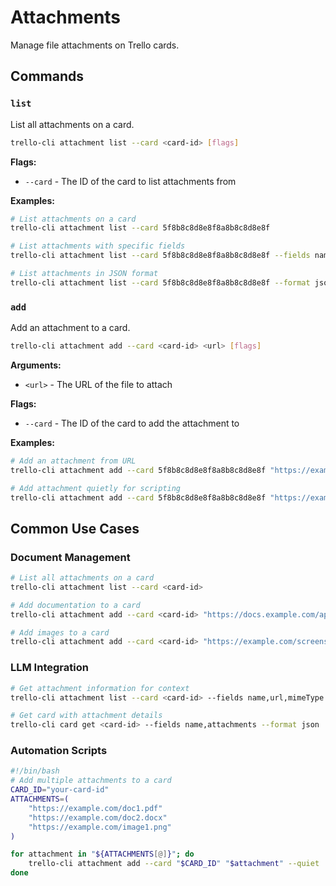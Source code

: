 # Attachments

Manage file attachments on Trello cards.

## Commands

### `list`
List all attachments on a card.

```bash
trello-cli attachment list --card <card-id> [flags]
```

**Flags:**
- `--card` - The ID of the card to list attachments from

**Examples:**
```bash
# List attachments on a card
trello-cli attachment list --card 5f8b8c8d8e8f8a8b8c8d8e8f

# List attachments with specific fields
trello-cli attachment list --card 5f8b8c8d8e8f8a8b8c8d8e8f --fields name,url,mimeType

# List attachments in JSON format
trello-cli attachment list --card 5f8b8c8d8e8f8a8b8c8d8e8f --format json
```

### `add`
Add an attachment to a card.

```bash
trello-cli attachment add --card <card-id> <url> [flags]
```

**Arguments:**
- `<url>` - The URL of the file to attach

**Flags:**
- `--card` - The ID of the card to add the attachment to

**Examples:**
```bash
# Add an attachment from URL
trello-cli attachment add --card 5f8b8c8d8e8f8a8b8c8d8e8f "https://example.com/file.pdf"

# Add attachment quietly for scripting
trello-cli attachment add --card 5f8b8c8d8e8f8a8b8c8d8e8f "https://example.com/image.png" --quiet
```

## Common Use Cases

### Document Management
```bash
# List all attachments on a card
trello-cli attachment list --card <card-id>

# Add documentation to a card
trello-cli attachment add --card <card-id> "https://docs.example.com/api-reference.pdf"

# Add images to a card
trello-cli attachment add --card <card-id> "https://example.com/screenshot.png"
```

### LLM Integration
```bash
# Get attachment information for context
trello-cli attachment list --card <card-id> --fields name,url,mimeType --format json

# Get card with attachment details
trello-cli card get <card-id> --fields name,attachments --format json
```

### Automation Scripts
```bash
#!/bin/bash
# Add multiple attachments to a card
CARD_ID="your-card-id"
ATTACHMENTS=(
    "https://example.com/doc1.pdf"
    "https://example.com/doc2.docx"
    "https://example.com/image1.png"
)

for attachment in "${ATTACHMENTS[@]}"; do
    trello-cli attachment add --card "$CARD_ID" "$attachment" --quiet
done
```
